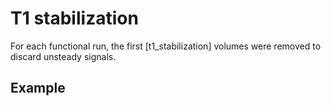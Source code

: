 # T1 stabilization

For each functional run, the first [t1_stabilization] volumes were removed to discard unsteady signals.

## Example
